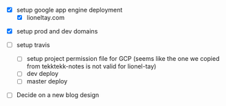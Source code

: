 - [x] setup google app engine deployment
  - [x] lioneltay.com

* [x] setup prod and dev domains

* [ ] setup travis

  - [ ] setup project permission file for GCP (seems like the one we copied from tekktekk-notes is not valid for lionel-tay)
  - [ ] dev deploy
  - [ ] master deploy

* [ ] Decide on a new blog design
